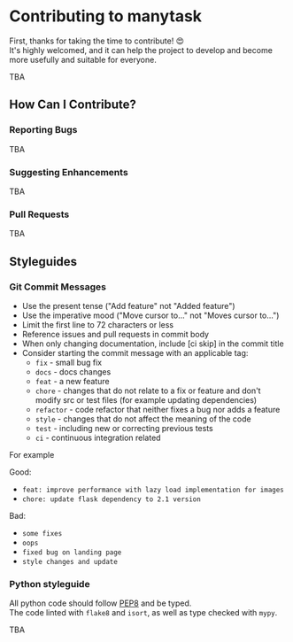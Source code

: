 # Contributing to manytask

First, thanks for taking the time to contribute! 😍  
It's highly welcomed, and it can help the project to develop and become more usefully and suitable for everyone. 


TBA


## How Can I Contribute?

### Reporting Bugs

TBA

### Suggesting Enhancements

TBA

### Pull Requests

TBA

## Styleguides

### Git Commit Messages

* Use the present tense ("Add feature" not "Added feature")
* Use the imperative mood ("Move cursor to..." not "Moves cursor to...")
* Limit the first line to 72 characters or less
* Reference issues and pull requests in commit body
* When only changing documentation, include [ci skip] in the commit title
* Consider starting the commit message with an applicable tag:
    * `fix` - small bug fix
    * `docs` - docs changes 
    * `feat` - a new feature 
    * `chore` - changes that do not relate to a fix or feature and don't modify src or test files (for example updating dependencies) 
    * `refactor` - code refactor that neither fixes a bug nor adds a feature
    * `style` - changes that do not affect the meaning of the code
    * `test` - including new or correcting previous tests
    * `ci` - continuous integration related

For example  

Good:
* `feat: improve performance with lazy load implementation for images`
* `chore: update flask dependency to 2.1 version`

Bad:
* `some fixes`
* `oops`
* `fixed bug on landing page`
* `style changes and update`

### Python styleguide

All python code should follow [PEP8](https://www.python.org/dev/peps/pep-0008/) and be typed.   
The code linted with `flake8` and `isort`, as well as type checked with `mypy`.

TBA
